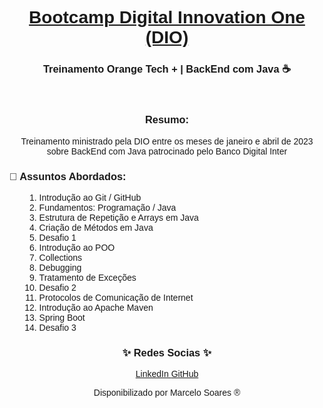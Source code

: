 <h1 align="center"><a href="https://www.dio.me/"><font face="Helvetica"> Bootcamp Digital Innovation One (DIO) </font></a></h1>

<h3 align="center"><font face="Helvetica"> Treinamento Orange Tech + | BackEnd com Java ☕</font></h3>
<p> </p>
<h3 align="center"><font face="Helvetica"> Resumo: </font></h3>

<p align="center"><font face="Helvetica"> Treinamento ministrado pela DIO entre os meses de janeiro e abril de 2023 sobre BackEnd com Java patrocinado pelo Banco Digital Inter </font></p>

<h3> <font face="Helvetica"> 📖 Assuntos Abordados: </font></h3>

<ul><font face="Helvetica"> 
	<ol>
		<li>Introdução ao Git / GitHub</li>
		<li>Fundamentos: Programação / Java </li>
		<li>Estrutura de Repetição e Arrays em Java</li>
		<li>Criação de Métodos em Java</li>
		<li>Desafio 1</li>
		<li>Introdução ao POO</li>
		<li>Collections</li>
		<li>Debugging</li>
		<li>Tratamento de Exceções</li>
		<li>Desafio 2</li>
		<li>Protocolos de Comunicação de Internet</li>
		<li>Introdução ao Apache Maven</li>
		<li>Spring Boot</li>
		<li>Desafio 3</li>
	</ol>
</font></ul>

<h3 align="center"><font face="Helvetica"> ✨ ️Redes Socias ✨</font></h3>
<p align="center"> 
<a href="https://www.linkedin.com/in/marcelodsoares/"><font face="Helvetica"> LinkedIn </font></a>
<a href="https://github.com/Mdsoare/"><font face="Helvetica"> GitHub </font></a>
</p>

<p align="center"><font face="Helvetica"> Disponibilizado por Marcelo Soares ® </font></p>